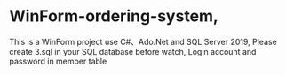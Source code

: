 # WinForm-ordering-system,
This is a WinForm project use C#、Ado.Net and SQL Server 2019,
Please create 3.sql in your SQL database before watch,
Login account and password in member table
